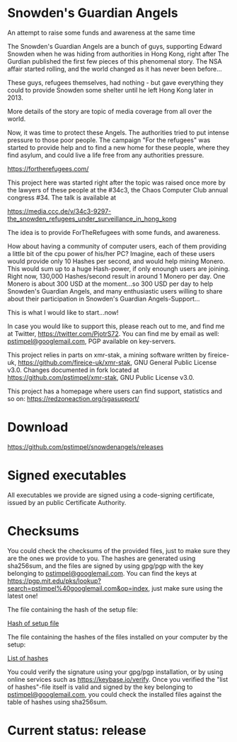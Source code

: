 # Snowden's Guardian Angels
An attempt to raise some funds and awareness at the same time

The Snowden's Guardian Angels are a bunch of guys, supporting Edward Snowden when he was hiding from authorities in Hong Kong, right after The Gurdian published the first few pieces of this phenomenal story. The NSA affair started rolling, and the world changed as it has never been before...

These guys, refugees themselves, had nothing - but gave everything they could to provide Snowden some shelter until he left Hong Kong later in 2013.

More details of the story are topic of media coverage from all over the world. 

Now, it was time to protect these Angels. The authorities tried to put intense pressure to those poor people. The campaign "For the refugees" was started to provide help and to find a new home for these people, where they find asylum, and could live a life free from any authorities pressure.

https://fortherefugees.com/

This project here was started right after the topic was raised once more by the lawyers of these people at the #34c3, the Chaos Computer Club annual congress #34. The talk is available at 

https://media.ccc.de/v/34c3-9297-the_snowden_refugees_under_surveillance_in_hong_kong

The idea is to provide ForTheRefugees with some funds, and awareness. 

How about having a community of computer users, each of them providing a little bit of the cpu power of his/her PC? Imagine, each of these users would provide only 10 Hashes per second, and would help mining Monero. This would sum up to a huge Hash-power, if only enoungh users are joining. Right now, 130,000 Hashes/second result in around 1 Monero per day. One Monero is about 300 USD at the moment...so 300 USD per day to help Snowden's Guardian Angels, and many enthusiastic users willing to share about their participation in Snowden's Guardian Angels-Support...

This is what I would like to start...now!

In case you would like to support this, please reach out to me, and find me at Twitter, https://twitter.com/PjotrS72.
You can find me by email as well: pstimpel@googlemail.com, PGP available on key-servers.

This project relies in parts on xmr-stak, a mining software written by fireice-uk, https://github.com/fireice-uk/xmr-stak, GNU General Public License v3.0. Changes documented in fork located at https://github.com/pstimpel/xmr-stak, GNU Public License v3.0.

This project has a homepage where users can find support, statistics and so on: https://redzoneaction.org/sgasupport/

# Download

https://github.com/pstimpel/snowdenangels/releases

# Signed executables

All executables we provide are signed using a code-signing certificate, issued by an public Certificate Authority.

# Checksums

You could check the checksums of the provided files, just to make sure they are the ones we provide to you. The hashes are generated using sha256sum, and the files are signed by using gpg/pgp with the key belonging to pstimpel@googlemail.com. You can find the keys at https://pgp.mit.edu/pks/lookup?search=pstimpel%40googlemail.com&op=index, just make sure using the latest one!

The file containing the hash of the setup file:

[Hash of setup file](setuphash.txt)

The file containing the hashes of the files installed on your computer by the setup:

[List of hashes](hashes.txt)

You could verify the signature using your gpg/pgp installation, or by using online services such as https://keybase.io/verify. Once you verified the "list of hashes"-file itself is valid and signed by the key belonging to pstimpel@googlemail.com, you could check the installed files against the table of hashes using sha256sum.  

# Current status: **release**




